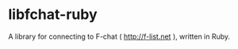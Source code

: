 libfchat-ruby
=============

A library for connecting to F-chat ( http://f-list.net ), written in Ruby.